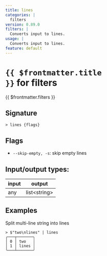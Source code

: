```yaml
---
title: lines
categories: |
  filters
version: 0.89.0
filters: |
  Converts input to lines.
usage: |
  Converts input to lines.
feature: default
---
```

<!-- This file is automatically generated. Please edit the command in https://github.com/nushell/nushell instead. -->

# <code>{{ $frontmatter.title }}</code> for filters

<div class='command-title'>{{ $frontmatter.filters }}</div>

## Signature

```> lines {flags} ```

## Flags

 -  `--skip-empty, -s`: skip empty lines


## Input/output types:

| input | output       |
| ----- | ------------ |
| any   | list\<string\> |

## Examples

Split multi-line string into lines
```nu
> $"two\nlines" | lines
╭───┬───────╮
│ 0 │ two   │
│ 1 │ lines │
╰───┴───────╯

```
